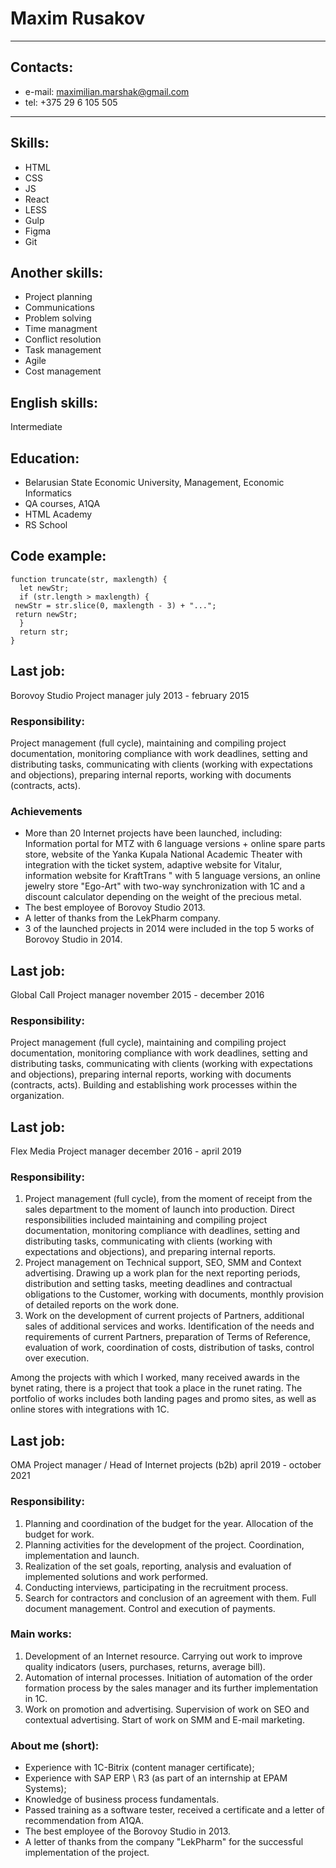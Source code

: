 # Maxim Rusakov
********* 
## Contacts:
* e-mail: maximilian.marshak@gmail.com
* tel: +375 29 6 105 505
********* 
## Skills:
* HTML
* CSS
* JS
* React
* LESS
* Gulp
* Figma
* Git

## Another skills:
* Project planning
* Communications
* Problem solving
* Time managment
* Conflict resolution
* Task management
* Agile
* Cost management

## English skills:
Intermediate

## Education:
* Belarusian State Economic University, Management, Economic Informatics
* QA courses, A1QA
* HTML Academy
* RS School

## Code example:
```
function truncate(str, maxlength) {
  let newStr;
  if (str.length > maxlength) {
 newStr = str.slice(0, maxlength - 3) + "...";
 return newStr;
  }
  return str;
}
```
## Last job:
Borovoy Studio
Project manager
july 2013 - february 2015
### Responsibility:
Project management (full cycle), maintaining and compiling project documentation, monitoring compliance with work deadlines, setting and distributing tasks, communicating with clients (working with expectations and objections), preparing internal reports, working with documents (contracts, acts).

### Achievements
* More than 20 Internet projects have been launched, including: Information portal for MTZ with 6 language versions + online spare parts store, website of the Yanka Kupala National Academic Theater with integration with the ticket system, adaptive website for Vitalur, information website for KraftTrans " with 5 language versions, an online jewelry store "Ego-Art" with two-way synchronization with 1C and a discount calculator depending on the weight of the precious metal.
* The best employee of Borovoy Studio 2013.
* A letter of thanks from the LekPharm company.
* 3 of the launched projects in 2014 were included in the top 5 works of Borovoy Studio in 2014.
## Last job:
Global Call
Project manager
november 2015 - december 2016
### Responsibility:
Project management (full cycle), maintaining and compiling project documentation, monitoring compliance with work deadlines, setting and distributing tasks, communicating with clients (working with expectations and objections), preparing internal reports, working with documents (contracts, acts). Building and establishing work processes within the organization.

## Last job:
Flex Media
Project manager
december 2016 - april 2019
### Responsibility:
1. Project management (full cycle), from the moment of receipt from the sales department to the moment of launch into production.
Direct responsibilities included maintaining and compiling project documentation, monitoring compliance with deadlines, setting and distributing tasks, communicating with clients (working with expectations and objections), and preparing internal reports.
2. Project management on Technical support, SEO, SMM and Context advertising.
Drawing up a work plan for the next reporting periods, distribution and setting tasks, meeting deadlines and contractual obligations to the Customer, working with documents, monthly provision of detailed reports on the work done.
3. Work on the development of current projects of Partners, additional sales of additional services and works.
Identification of the needs and requirements of current Partners, preparation of Terms of Reference, evaluation of work, coordination of costs, distribution of tasks, control over execution.

Among the projects with which I worked, many received awards in the bynet rating, there is a project that took a place in the runet rating.
The portfolio of works includes both landing pages and promo sites, as well as online stores with integrations with 1C.
## Last job:
OMA
Project manager / Head of Internet projects (b2b)
april 2019 - october 2021
### Responsibility:
1. Planning and coordination of the budget for the year. Allocation of the budget for work.
2. Planning activities for the development of the project. Coordination, implementation and launch.
3. Realization of the set goals, reporting, analysis and evaluation of implemented solutions and work performed.
4. Conducting interviews, participating in the recruitment process.
5. Search for contractors and conclusion of an agreement with them. Full document management. Control and execution of payments.
### Main works:
1. Development of an Internet resource. Carrying out work to improve quality indicators (users, purchases, returns, average bill).
2. Automation of internal processes. Initiation of automation of the order formation process by the sales manager and its further implementation in 1C.
3. Work on promotion and advertising. Supervision of work on SEO and contextual advertising. Start of work on SMM and E-mail marketing.
### About me (short):
* Experience with 1C-Bitrix (content manager certificate);
* Experience with SAP ERP \ R3 (as part of an internship at EPAM Systems);
* Knowledge of business process fundamentals.
* Passed training as a software tester, received a certificate and a letter of recommendation from A1QA.
* The best employee of the Borovoy Studio in 2013.
* A letter of thanks from the company "LekPharm" for the successful implementation of the project.